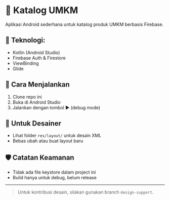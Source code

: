 # 📱 Katalog UMKM

Aplikasi Android sederhana untuk katalog produk UMKM berbasis Firebase.

## 🧩 Teknologi:
- Kotlin (Android Studio)
- Firebase Auth & Firestore
- ViewBinding
- Glide

## 🚀 Cara Menjalankan
1. Clone repo ini
2. Buka di Android Studio
3. Jalankan dengan tombol ▶️ (debug mode)

## 🎨 Untuk Desainer
- Lihat folder `res/layout/` untuk desain XML
- Bebas ubah atau buat layout baru


## 🛡️ Catatan Keamanan
- Tidak ada file keystore dalam project ini
- Build hanya untuk debug, belum release

---

> Untuk kontribusi desain, silakan gunakan branch `design-support`.

